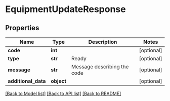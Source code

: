 # EquipmentUpdateResponse

## Properties
Name | Type | Description | Notes
------------ | ------------- | ------------- | -------------
**code** | **int** |  | [optional] 
**type** | **str** | Ready | [optional] 
**message** | **str** | Message describing the code | [optional] 
**additional_data** | **object** |  | [optional] 

[[Back to Model list]](../README.md#documentation-for-models) [[Back to API list]](../README.md#documentation-for-api-endpoints) [[Back to README]](../README.md)


